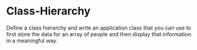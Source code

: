 # Class-Hierarchy
Define a class hierarchy and write an application class that you can use to first store the data for an array of people and then display that information in a meaningful way.
